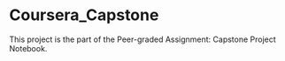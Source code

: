# Coursera_Capstone

This project is the part of the Peer-graded Assignment: Capstone Project Notebook.
